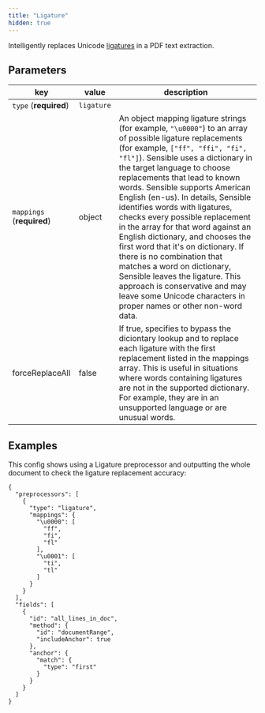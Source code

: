 ```yaml
---
title: "Ligature"
hidden: true
---
```



Intelligently replaces Unicode [ligatures](doc:ligatures) in a PDF text extraction. 

Parameters
----

| key                       | value   | description                                                      |
| ------------------------- | ------ | ------------------------------------------------------------ |
| `type` (**required**)     | `ligature` |                                                    |
| `mappings` (**required**) | object | An object mapping ligature strings (for example, `"\u0000"`) to an array of possible ligature replacements (for example, `["ff", "ffi", "fi", "fl"]`). Sensible uses a dictionary in the target language to choose replacements that lead to known words. Sensible supports American English (en-us). In details, Sensible identifies words with ligatures, checks every possible replacement in the array for that word against an English dictionary, and chooses the first word that it's on dictionary. If there is no combination that matches a word on dictionary, Sensible leaves the ligature. This approach is conservative and may leave some Unicode characters in proper names or other non-word data.</br> |
| forceReplaceAll | false | If true, specifies to bypass the diciontary lookup and to replace each ligature with the first replacement listed in the mappings array. This is useful in situations where words containing ligatures are not in the supported dictionary. For example, they are in an unsupported language or are unusual words. |



Examples
----

This config shows using a Ligature preprocessor and outputting the whole document to check the ligature replacement accuracy: 

```
{
  "preprocessors": [
    {
      "type": "ligature",
      "mappings": {
        "\u0000": [
          "ff",
          "fi",
          "fl"
        ],
        "\u0001": [
          "ti",
          "tl"
        ]
      }
    }
  ],
  "fields": [
    {
      "id": "all_lines_in_doc",
      "method": {
        "id": "documentRange",
        "includeAnchor": true
      },
      "anchor": {
        "match": {
          "type": "first"
        }
      }
    }
  ]
}
```









